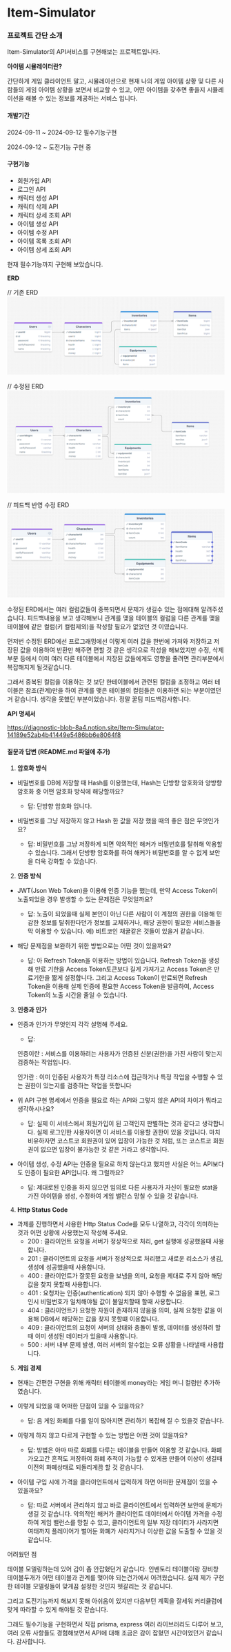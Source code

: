 # Item-Simulator

### 프로젝트 간단 소개

Item-Simulator의 API서비스를 구현해보는 프로젝트입니다.

**아이템 시뮬레이터란?**

간단하게 게임 클라이언트 말고, 시뮬레이션으로 현재 나의 게임 아이템 상황 및 다른 사람들의 게임 아이템 상황을 보면서 비교할 수 있고, 어떤 아이템을 갖추면 좋을지 시뮬레이션을 해볼 수 있는 정보를 제공하는 서비스 입니다.

#### 개발기간

2024-09-11 ~ 2024-09-12 필수기능구현

2024-09-12 ~ 도전기능 구현 중

#### 구현기능

- 회원가입 API
- 로그인 API
- 캐릭터 생성 API
- 캐릭터 삭제 API
- 캐릭터 상세 조회 API
- 아이템 생성 API
- 아이템 수정 API
- 아이템 목록 조회 API
- 아이템 상세 조회 API

현재 필수기능까지 구현해 보았습니다.

**ERD**

// 기존 ERD
![alt text](ERD.png)

// 수정된 ERD
![alt text](ERDmodify.png)

// 피드백 반영 수정 ERD
![alt text](ERDfeedback-modify.png)

수정된 ERD에서는 여러 컬럼값들이 중복되면서 문제가 생길수 있는 점에대해 알려주셨습니다. 피드백내용을 보고 생각해보니 관계를 맺을 테이블의 컬럼을 다른 관계를 맺을 테이블에 같은 컬럼(키 컬럼제외)을 작성할 필요가 없었던 것 이였습니다.

먼저번 수정된 ERD에선 프로그래밍에선 이렇게 여러 값을 한번에 가져와 저장하고 저장된 값을 이용하여 반환만 해주면 편할 것 같은 생각으로 작성을 해보았지만 수정, 삭제 부분 등에서 이미 여러 다른 테이블에서 저장된 값들에게도 영향을 줄려면 관리부분에서 복잡해지게 될것같습니다.

그래서 중복된 컬럼을 이용하는 것 보단 한테이블에서 관련된 컬럼을 조정하고 여러 테이블은 참조(관계)만을 하여 관계를 맺은 테이블의 컬럼들은 이용하면 되는 부분이였던거 같습니다. 생각을 못했던 부분이었습니다. 정말 꿀팀 피드백감사합니다.

**API 명세서**

https://diagnostic-blob-8a4.notion.site/Item-Simulator-14189e52ab4b41449e5486bb6e8064f8

#### 질문과 답변 (README.md 파일에 추가)

1. **암호화 방식**

- 비밀번호를 DB에 저장할 때 Hash를 이용했는데, Hash는 단방향 암호화와 양방향 암호화 중 어떤 암호화 방식에 해당할까요?

  - 답: 단방향 암호화 입니다.

- 비밀번호를 그냥 저장하지 않고 Hash 한 값을 저장 했을 때의 좋은 점은 무엇인가요?

  - 답: 비밀번호를 그냥 저장하게 되면 악의적인 해커가 비밀번호를 탈취해 악용할 수 있습니다. 그래서 단방향 암호화를 하여 해커가 비밀번호를 알 수 없게 보안을 더욱 강화할 수 있습니다.

2. **인증 방식**

- JWT(Json Web Token)을 이용해 인증 기능을 했는데, 만약 Access Token이 노출되었을 경우 발생할 수 있는 문제점은 무엇일까요?

  - 답: 노출이 되었을때 실제 본인이 아닌 다른 사람이 이 계정의 권한을 이용해 민감한 정보를 탈취한다던가 정보를 교체하거나, 해당 권한이 필요한 서비스들을 막 이용할 수 있습니다. 예) 비트코인 채굴같은 것들이 있을거 같습니다.

- 해당 문제점을 보완하기 위한 방법으로는 어떤 것이 있을까요?

  - 답: 아 Refresh Token을 이용하는 방법이 있습니다. Refresh Token을 생성해 만료 기한을 Access Token토큰보다 길게 가져가고 Access Token은 만료기한을 짧게 설정합니다. 그리고 Access Token이 만료되면 Refresh Token을 이용해 실제 인증에 필요한 Access Token을 발급하여, Access Token의 노출 시간을 줄일 수 있습니다.

3. **인증과 인가**

- 인증과 인가가 무엇인지 각각 설명해 주세요.

  - 답:

  인증이란 : 서비스를 이용하려는 사용자가 인증된 신분(권한)을 가진 사람이 맞는지 검증하는 작업입니다.

  인가란 : 이미 인증된 사용자가 특정 리소스에 접근하거나 특정 작업을 수행할 수 있는 권한이 있는지를 검증하는 작업을 뜻합니다

- 위 API 구현 명세에서 인증을 필요로 하는 API와 그렇지 않은 API의 차이가 뭐라고 생각하시나요?

  - 답: 실제 이 서비스에서 회원가입이 된 고객인지 판별하는 것과 같다고 생각합니다. 실제 로그인한 사용자이면 이 서비스를 이용할 권한이 있을 것입니다. 마치 비유하자면 코스트코 회원권이 있어 입장이 가능한 것 처럼, 또는 코스트코 회원권이 없으면 입장이 불가능한 것 같은 거라고 생각합니다.

- 아이템 생성, 수정 API는 인증을 필요로 하지 않는다고 했지만 사실은 어느 API보다도 인증이 필요한 API입니다. 왜 그럴까요?

  - 답: 제대로된 인증을 하지 않으면 임의로 다른 사용자가 자신이 필요한 stat을 가진 아이템을 생성, 수정하여 게임 밸런스 망칠 수 있을 것 같습니다.

4. **Http Status Code**

- 과제를 진행하면서 사용한 Http Status Code를 모두 나열하고, 각각이 의미하는 것과 어떤 상황에 사용했는지 작성해 주세요.
  - 200 : 클라이언트 요청을 서버가 정상적으로 처리, get 실행에 성공했을때 사용합니다.
  - 201 : 클라이언트의 요청을 서버가 정상적으로 처리했고 새로운 리소스가 생김, 생성에 성공했을때 사용합니다.
  - 400 : 클라이언트가 잘못된 요청을 보냄을 의미, 요청을 제대로 주지 않아 해당값을 찾지 못할때 사용합니다.
  - 401 : 요청자는 인증(authentication) 되지 않아 수행할 수 없음을 표현, 로그인시 비밀번호가 일치해야될 값이 불일치할때 할때 사용합니다.
  - 404 : 클라이언트가 요청한 자원이 존재하지 않음을 의미, 실제 요청한 값을 이용해 DB에서 해당하는 값을 찾지 못할떄 이용합니다.
  - 409 : 클라이언트의 요청이 서버의 상태와 충돌이 발생, 데이터를 생성하려 할때 이미 생성된 데이터가 있을때 사용합니다.
  - 500 : 서버 내부 문제 발생, 여러 서버의 알수없는 오류 상황을 나타낼때 사용합니다.

5. **게임 경제**

- 현재는 간편한 구현을 위해 캐릭터 테이블에 money라는 게임 머니 컬럼만 추가하였습니다.
- 이렇게 되었을 때 어떠한 단점이 있을 수 있을까요?

  - 답: 음 게임 화폐를 다룰 일이 많아지면 관리하기 복잡해 질 수 있을것 같습니다.

- 이렇게 하지 않고 다르게 구현할 수 있는 방법은 어떤 것이 있을까요?

  - 답: 방법은 아마 따로 화폐를 다루는 테이블을 만들어 이용할 것 같습니다. 화폐가오고간 흔적도 저장하여 화폐 추적이 가능할 수 있게끔 만들어 이상이 생길때 이전의 화폐상태로 되돌리게끔 할 것 같습니다.

- 아이템 구입 시에 가격을 클라이언트에서 입력하게 하면 어떠한 문제점이 있을 수 있을까요?

  - 답: 따로 서버에서 관리하지 않고 바로 클라이언트에서 입력하면 보안에 문제가 생길 것 같습니다.
    악의적인 해커가 클라이언트 데이터에서 아이템 가격을 수정하여 게임 밸런스를 망칠 수 있고, 클라이언트의 일부 저장 데이터가 사라지면 여태까지 플레이어가 벌어둔 화폐가 사라지거나 이상한 값을 도출할 수 있을 것 같습니다.

어려웠던 점

테이블 모델링하는데 있어 감이 좀 안잡혔던거 같습니다. 인벤토리 테이블이랑 장비창 테이블두개가 어떤 테이블과 관계를 맺어야 되는건가에서 어려웠습니다. 실제 제가 구현한 테이블 모델링들이 맞게끔 설정한 것인지 헷갈리는 것 같습니다.

그리고 도전기능까지 해보지 못해 아쉬움이 있지만 다음부턴 계획을 잘세워 커리큘럼에 맞게 따라할 수 있게 해야될 것 같습니다.

그래도 필수기능을 구현하면서 직접 prisma, express 여러 라이브러리도 다루어 보고, 여러 오류 사항들도 경험해보면서 API에 대해 조금은 감이 잡혔던 시간이었던거 같습니다. 감사합니다.
